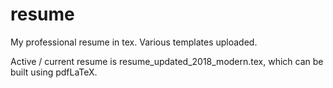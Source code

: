 # resume

My professional resume in tex. Various templates uploaded. 

Active / current resume is resume_updated_2018_modern.tex, which can be 
built using pdfLaTeX.
